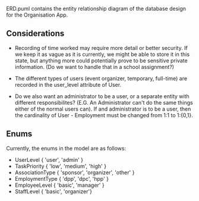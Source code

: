 ERD.puml contains the entity relationship diagram of the database design for the Organisation App.

## Considerations
- Recording of time worked may require more detail or better security. If we keep it as vague as it is currently, we might be able to store it in this state, but anything more could potentially prove to be sensitive private information. (Do we want to handle that in a school assignment?)

- The different types of users (event organizer, temporary, full-time) are recorded in the user_level attribute of User.

- Do we also want an administrator to be a user, or a separate entity with different responsibilites? (E.G. An Administrator can't do the same things either of the normal users can). If and administrator is to be a user, then the cardinality of User - Employment must be changed from 1:1 to 1:{0,1}.

## Enums
Currently, the enums in the model are as follows:
- UserLevel { 'user', 'admin' }
- TaskPriority { 'low', 'medium', 'high' }
- AssociationType { 'sponsor', 'organizer', 'other' }
- EmploymentType { 'dpp', 'dpc', 'hpp' }
- EmployeeLevel { 'basic', 'manager' }
- StaffLevel { 'basic', 'organizer'}
